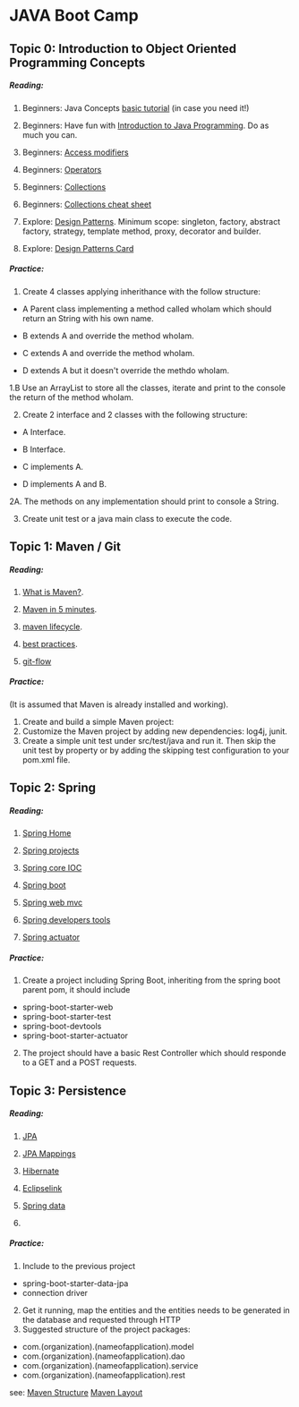 # JAVA Boot Camp

## Topic 0: Introduction to Object Oriented Programming Concepts

##### Reading:
1. Beginners: Java Concepts [basic tutorial][java-concepts] (in case you need it!)

2. Beginners: Have fun with [Introduction to Java Programming][introduction-to-java]. Do as much you can.

3. Beginners: [Access modifiers][java-access-control]

4. Beginners: [Operators][java-operators]

5. Beginners: [Collections][java-collections]

6. Beginners: [Collections cheat sheet][java-collections-cheat-sheet]

7. Explore: [Design Patterns][design-patterns]. Minimum scope: singleton, factory, abstract factory, strategy, template method, proxy, decorator and builder.

8. Explore: [Design Patterns Card][design-patterns-cheat-sheet]


##### Practice:
1. Create 4 classes applying inherithance with the follow structure:

- A Parent class implementing a method called whoIam which should return an String with his own name.

- B extends A and override the method whoIam.

- C extends A and override the method whoIam.

- D extends A but it doesn't override the methdo whoIam.

1.B Use an ArrayList to store all the classes, iterate and print to the console the return of the method whoIam.

2. Create 2 interface and 2 classes with the following structure:

- A Interface.

- B Interface.

- C implements A.

- D implements A and B.


2A. The methods on any implementation should print to console a String.


3. Create unit test or a java main class to execute the code.


## Topic 1: Maven / Git

##### Reading:
1. [What is Maven?][what-is-maven].

2. [Maven in 5 minutes][maven-in-5].

3. [maven lifecycle][maven-life-cycle].

4. [best practices][maven-best-practices].

5. [git-flow][gitflow]

##### Practice:
(It is assumed that Maven is already installed and working).

1. Create and build a simple Maven project:
2. Customize the Maven project by adding new dependencies: log4j, junit.
3. Create a simple unit test under src/test/java and run it. Then skip the unit test by property or by adding the skipping test configuration to your pom.xml file.

## Topic 2: Spring

##### Reading:
1. [Spring Home][spring-home]

2. [Spring projects][spring-projects]

3. [Spring core IOC][spring-core-ioc]

4. [Spring boot][spring-boot]

5. [Spring web mvc][spring-web-mvc]

6. [Spring developers tools][spring-developers-tool]

7. [Spring actuator][spring-actuator]

##### Practice:
1. Create a project including Spring Boot, inheriting from the spring boot parent pom, it should include
- spring-boot-starter-web
- spring-boot-starter-test
- spring-boot-devtools
- spring-boot-starter-actuator
2. The project should have a basic Rest Controller which should responde to a GET and a POST requests.

## Topic 3: Persistence

##### Reading:
1. [JPA][jpa]

2. [JPA Mappings][jpa-mappings]

3. [Hibernate][hibernate]

4. [Eclipselink][eclipselink]

5. [Spring data][spring-data]

6. 

##### Practice:
1. Include to the previous project
- spring-boot-starter-data-jpa
- connection driver
2. Get it running, map the entities and the entities needs to be generated in the database and requested through HTTP
3. Suggested structure of the project
packages: 
- com.(organization).(nameofapplication).model
- com.(organization).(nameofapplication).dao
- com.(organization).(nameofapplication).service
- com.(organization).(nameofapplication).rest

see:
[Maven Structure][maven-structure]
[Maven Layout][maven-layout]

<!-- Topic 0 OOP/JAVA  -->
[java-concepts]: https://docs.oracle.com/javase/tutorial/java/concepts/
[introduction-to-java]: https://www.ibm.com/developerworks/java/tutorials/j-introtojava1/
[java-access-control]: https://docs.oracle.com/javase/tutorial/java/javaOO/accesscontrol.html
[java-operators]: https://docs.oracle.com/javase/tutorial/java/nutsandbolts/opsummary.html
[java-collections]: https://docs.oracle.com/javase/8/docs/technotes/guides/collections/overview.html
[java-collections-cheat-sheet]: https://i.stack.imgur.com/EmzXy.gif
[design-patterns]: https://en.wikipedia.org/wiki/Software_design_pattern
[design-patterns-cheat-sheet]: http://www.mcdonaldland.info/files/designpatterns/designpatternscard.pdf

<!-- Topic 1 Maven/Git  -->
[what-is-maven]: https://maven.apache.org/what-is-maven.html
[maven-life-cycle]: https://maven.apache.org/guides/introduction/introduction-to-the-lifecycle.html
[maven-in-5]: https://maven.apache.org/guides/getting-started/maven-in-five-minutes.html
[maven-best-practices]: https://books.sonatype.com/mvnref-book/reference/pom-relationships-sect-pom-best-practice.html
[gitflow]: https://www.atlassian.com/git/tutorials/comparing-workflows/gitflow-workflow

<!-- Topic 2 Spring  -->
[spring-home]: https://spring.io/
[spring-projects]: https://spring.io/projects
[spring-core-ioc]: https://docs.spring.io/spring-framework/docs/current/spring-framework-reference/core.html
[spring-boot]: https://docs.spring.io/spring-boot/docs/current/reference/html/using-boot-build-systems.html
[spring-developers-tool]: https://docs.spring.io/spring-boot/docs/current/reference/html/using-boot-devtools.html
[spring-web-mvc]: https://docs.spring.io/spring/docs/current/spring-framework-reference/web.html
[spring-actuator]: https://docs.spring.io/spring-boot/docs/current/reference/html/production-ready.html-

<!-- Topic 3 Persistence -->
[jpa]: https://www.oracle.com/technetwork/java/javaee/documentation/index.html
[jpa-mappings]: https://en.wikibooks.org/wiki/Java_Persistence
[hibernate]: https://hibernate.org/orm/documentation/
[eclipselink]: http://www.eclipse.org/eclipselink/documentation/
[spring-data]: https://docs.spring.io/spring-data/jpa/docs/current/reference/html/
[maven-structure]: https://maven.apache.org/guides/getting-started/
[maven-layout]: https://maven.apache.org/guides/introduction/introduction-to-the-standard-directory-layout.html
